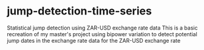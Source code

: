 # jump-detection-time-series
Statistical jump detection using ZAR-USD exchange rate data
This is a basic recreation of my master's project using bipower variation to detect potential jump dates in the exchange rate data for the ZAR-USD exchange rate
